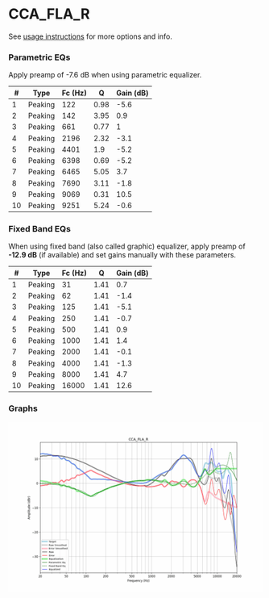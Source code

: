 # CCA_FLA_R
See [usage instructions](https://github.com/jaakkopasanen/AutoEq#usage) for more options and info.

### Parametric EQs
Apply preamp of -7.6 dB when using parametric equalizer.

|   # | Type    |   Fc (Hz) |    Q |   Gain (dB) |
|-----|---------|-----------|------|-------------|
|   1 | Peaking |       122 | 0.98 |        -5.6 |
|   2 | Peaking |       142 | 3.95 |         0.9 |
|   3 | Peaking |       661 | 0.77 |         1   |
|   4 | Peaking |      2196 | 2.32 |        -3.1 |
|   5 | Peaking |      4401 | 1.9  |        -5.2 |
|   6 | Peaking |      6398 | 0.69 |        -5.2 |
|   7 | Peaking |      6465 | 5.05 |         3.7 |
|   8 | Peaking |      7690 | 3.11 |        -1.8 |
|   9 | Peaking |      9069 | 0.31 |        10.5 |
|  10 | Peaking |      9251 | 5.24 |        -0.6 |

### Fixed Band EQs
When using fixed band (also called graphic) equalizer, apply preamp of **-12.9 dB** (if available) and set gains manually with these parameters.

|   # | Type    |   Fc (Hz) |    Q |   Gain (dB) |
|-----|---------|-----------|------|-------------|
|   1 | Peaking |        31 | 1.41 |         0.7 |
|   2 | Peaking |        62 | 1.41 |        -1.4 |
|   3 | Peaking |       125 | 1.41 |        -5.1 |
|   4 | Peaking |       250 | 1.41 |        -0.7 |
|   5 | Peaking |       500 | 1.41 |         0.9 |
|   6 | Peaking |      1000 | 1.41 |         1.4 |
|   7 | Peaking |      2000 | 1.41 |        -0.1 |
|   8 | Peaking |      4000 | 1.41 |        -1.3 |
|   9 | Peaking |      8000 | 1.41 |         4.7 |
|  10 | Peaking |     16000 | 1.41 |        12.6 |

### Graphs
![](./CCA_FLA_R.png)
